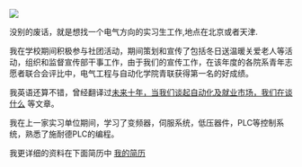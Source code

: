 ![](http://upload-images.jianshu.io/upload_images/48180-a16e5f783fb80787.jpg?imageMogr2/auto-orient/strip%7CimageView2/2/w/1240)

没别的废话，就是想找一个电气方向的实习生工作,地点在北京或者天津.

我在学校期间积极参与社团活动，期间策划和宣传了包括冬日送温暖关爱老人等活动，组织和监督宣传部干事工作，由于我们的宣传工作，在该年度的各院系青年志愿者联合会评比中，电气工程与自动化学院青联获得第一名的好成绩。

我英语还算不错，曾经翻译过[未来十年，当我们谈起自动化及就业市场，我们在谈什么](http://hktkdy.com/2015/10/24/201510/102404/) 等文章。

我在上一家实习单位期间，学习了变频器，伺服系统，低压器件，PLC等控制系统，熟悉了施耐德PLC的编程。

我更详细的资料在下面简历中
[我的简历](http://7ktu2f.com1.z0.glb.clouddn.com/resume.pdf)
